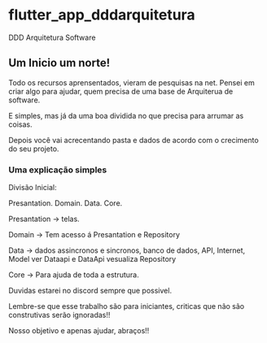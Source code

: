 # flutter_app_dddarquitetura

DDD Arquitetura Software

## Um Inicio um norte!

Todo os recursos aprensentados, vieram de pesquisas na net.
Pensei em criar algo para ajudar, quem precisa de uma base de Arquiterua de software.

E simples, mas já da uma boa dividida no que precisa para arrumar as coisas.

Depois você vai acrecentando pasta e dados de acordo com o crecimento do seu projeto.

### Uma explicação simples

Divisão Inicial:

Presantation.
Domain.
Data.
Core.

Presantation -> telas.

Domain -> Tem acesso á Presantation e Repository

Data -> dados assincronos e sincronos, banco de dados, API, Internet, Model ver Dataapi e DataApi vesualiza Repository

Core -> Para ajuda de toda a estrutura.

Duvidas estarei no discord sempre que possivel.

Lembre-se que esse trabalho são para iniciantes, criticas que não são construtivas serão ignoradas!!

Nosso objetivo e apenas ajudar, abraços!!





